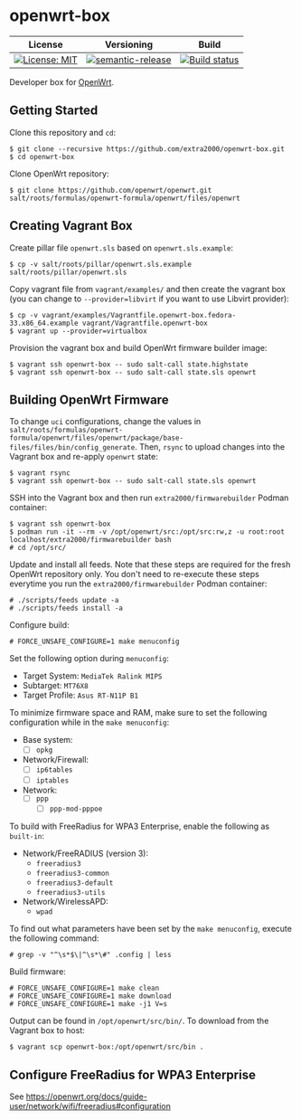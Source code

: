 # openwrt-box

| License | Versioning | Build |
| ------- | ---------- | ----- |
| [![License: MIT](https://img.shields.io/badge/License-MIT-yellow.svg)](https://opensource.org/licenses/MIT) | [![semantic-release](https://img.shields.io/badge/%20%20%F0%9F%93%A6%F0%9F%9A%80-semantic--release-e10079.svg)](https://github.com/semantic-release/semantic-release) | [![Build status](https://ci.appveyor.com/api/projects/status/m5d4el3isqh5enkn/branch/master?svg=true)](https://ci.appveyor.com/project/nikAizuddin/openwrt-box/branch/master) |

Developer box for [OpenWrt](https://github.com/openwrt/openwrt).


## Getting Started

Clone this repository and `cd`:
```
$ git clone --recursive https://github.com/extra2000/openwrt-box.git
$ cd openwrt-box
```

Clone OpenWrt repository:
```
$ git clone https://github.com/openwrt/openwrt.git salt/roots/formulas/openwrt-formula/openwrt/files/openwrt
```


## Creating Vagrant Box

Create pillar file `openwrt.sls` based on `openwrt.sls.example`:
```
$ cp -v salt/roots/pillar/openwrt.sls.example salt/roots/pillar/openwrt.sls
```

Copy vagrant file from `vagrant/examples/` and then create the vagrant box (you can change to `--provider=libvirt` if you want to use Libvirt provider):
```
$ cp -v vagrant/examples/Vagrantfile.openwrt-box.fedora-33.x86_64.example vagrant/Vagrantfile.openwrt-box
$ vagrant up --provider=virtualbox
```

Provision the vagrant box and build OpenWrt firmware builder image:
```
$ vagrant ssh openwrt-box -- sudo salt-call state.highstate
$ vagrant ssh openwrt-box -- sudo salt-call state.sls openwrt
```


## Building OpenWrt Firmware

To change `uci` configurations, change the values in `salt/roots/formulas/openwrt-formula/openwrt/files/openwrt/package/base-files/files/bin/config_generate`. Then, `rsync` to upload changes into the Vagrant box and re-apply `openwrt` state:
```
$ vagrant rsync
$ vagrant ssh openwrt-box -- sudo salt-call state.sls openwrt
```

SSH into the Vagrant box and then run `extra2000/firmwarebuilder` Podman container:
```
$ vagrant ssh openwrt-box
$ podman run -it --rm -v /opt/openwrt/src:/opt/src:rw,z -u root:root localhost/extra2000/firmwarebuilder bash
# cd /opt/src/
```

Update and install all feeds. Note that these steps are required for the fresh OpenWrt repository only. You don't need to re-execute these steps everytime you run the `extra2000/firmwarebuilder` Podman container:
```
# ./scripts/feeds update -a
# ./scripts/feeds install -a
```

Configure build:
```
# FORCE_UNSAFE_CONFIGURE=1 make menuconfig
```

Set the following option during `menuconfig`:
* Target System: `MediaTek Ralink MIPS`
* Subtarget: `MT76X8`
* Target Profile: `Asus RT-N11P B1`

To minimize firmware space and RAM, make sure to set the following configuration while in the `make menuconfig`:
* Base system:
    * [ ] `opkg`
* Network/Firewall:
    * [ ] `ip6tables`
    * [ ] `iptables`
* Network:
    * [ ] `ppp`
        * [ ] `ppp-mod-pppoe`

To build with FreeRadius for WPA3 Enterprise, enable the following as `built-in`:
* Network/FreeRADIUS (version 3):
    * `freeradius3`
    * `freeradius3-common`
    * `freeradius3-default`
    * `freeradius3-utils`
* Network/WirelessAPD:
    * `wpad`

To find out what parameters have been set by the `make menuconfig`, execute the following command:
```
# grep -v "^\s*$\|^\s*\#" .config | less
```

Build firmware:
```
# FORCE_UNSAFE_CONFIGURE=1 make clean
# FORCE_UNSAFE_CONFIGURE=1 make download
# FORCE_UNSAFE_CONFIGURE=1 make -j1 V=s
```

Output can be found in `/opt/openwrt/src/bin/`. To download from the Vagrant box to host:
```
$ vagrant scp openwrt-box:/opt/openwrt/src/bin .
```


## Configure FreeRadius for WPA3 Enterprise

See https://openwrt.org/docs/guide-user/network/wifi/freeradius#configuration
